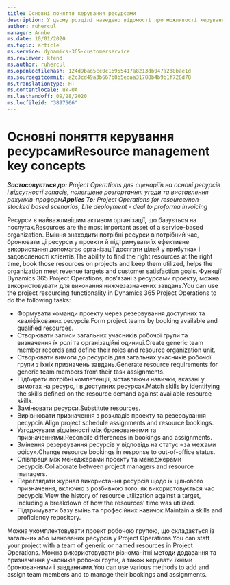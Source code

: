 ```yaml
---
title: Основні поняття керування ресурсами
description: У цьому розділі наведено відомості про можливості керування ресурсами в Microsoft Dynamics Project Operations.
author: ruhercul
manager: Annbe
ms.date: 10/01/2020
ms.topic: article
ms.service: dynamics-365-customerservice
ms.reviewer: kfend
ms.author: ruhercul
ms.openlocfilehash: 124d9bad5cc0c16955417a8213db047a2d8bae1d
ms.sourcegitcommit: a2c3cd49a3b667b8b5edaa31788b4b9b1f728d78
ms.translationtype: HT
ms.contentlocale: uk-UA
ms.lasthandoff: 09/28/2020
ms.locfileid: "3897566"
---
```

# <a name="resource-management-key-concepts"></a><span data-ttu-id="fa65f-103">Основні поняття керування ресурсами</span><span class="sxs-lookup"><span data-stu-id="fa65f-103">Resource management key concepts</span></span>

<span data-ttu-id="fa65f-104">_**Застосовується до:** Project Operations для сценаріїв на основі ресурсів і відсутності запасів, полегшене розгортання: угоди та виставлення рахунків-проформ_</span><span class="sxs-lookup"><span data-stu-id="fa65f-104">_**Applies To:** Project Operations for resource/non-stocked based scenarios, Lite deployment - deal to proforma invoicing_</span></span>

<span data-ttu-id="fa65f-105">Ресурси є найважливішим активом організації, що базується на послугах.</span><span class="sxs-lookup"><span data-stu-id="fa65f-105">Resources are the most important asset of a service-based organization.</span></span> <span data-ttu-id="fa65f-106">Вміння знаходити потрібні ресурси в потрібний час, бронювати ці ресурси у проекти й підтримувати їх ефективне використання допомагає організації досягати цілей у прибутках і задоволеності клієнтів.</span><span class="sxs-lookup"><span data-stu-id="fa65f-106">The ability to find the right resources at the right time, book those resources on projects and keep them utilized, helps the organization meet revenue targets and customer satisfaction goals.</span></span> <span data-ttu-id="fa65f-107">Функції Dynamics 365 Project Operations, пов’язані з ресурсами проекту, можна використовувати для виконання нижчезазначених завдань.</span><span class="sxs-lookup"><span data-stu-id="fa65f-107">You can use the project resourcing functionality in Dynamics 365 Project Operations to do the following tasks:</span></span>

- <span data-ttu-id="fa65f-108">Формувати команди проекту через резервування доступних та кваліфікованих ресурсів.</span><span class="sxs-lookup"><span data-stu-id="fa65f-108">Form project teams by booking available and qualified resources.</span></span>
- <span data-ttu-id="fa65f-109">Створювати записи загальних учасників робочої групи та визначення їх ролі та організаційні одиниці.</span><span class="sxs-lookup"><span data-stu-id="fa65f-109">Create generic team member records and define their roles and resource organization unit.</span></span>
- <span data-ttu-id="fa65f-110">Створювати вимоги до ресурсів для загальних учасників робочої групи з їхніх призначень завдань.</span><span class="sxs-lookup"><span data-stu-id="fa65f-110">Generate resource requirements for generic team members from their task assignments.</span></span>
- <span data-ttu-id="fa65f-111">Підбирати потрібні компетенції, зіставляючи навички, вказані у вимогах на ресурс, і в доступних ресурсах.</span><span class="sxs-lookup"><span data-stu-id="fa65f-111">Match skills by identifying the skills defined on the resource demand against available resource skills.</span></span>
- <span data-ttu-id="fa65f-112">Замінювати ресурси.</span><span class="sxs-lookup"><span data-stu-id="fa65f-112">Substitute resources.</span></span>
- <span data-ttu-id="fa65f-113">Вирівнювати призначення з розкладів проекту та резервування ресурсів.</span><span class="sxs-lookup"><span data-stu-id="fa65f-113">Align project schedule assignments and resource bookings.</span></span>
- <span data-ttu-id="fa65f-114">Узгоджувати відмінності між бронюваннями та призначеннями.</span><span class="sxs-lookup"><span data-stu-id="fa65f-114">Reconcile differences in bookings and assignments.</span></span>
- <span data-ttu-id="fa65f-115">Змінення резервування ресурсів у відповідь на статус «за межами офісу».</span><span class="sxs-lookup"><span data-stu-id="fa65f-115">Change resource bookings in response to out-of-office status.</span></span>
- <span data-ttu-id="fa65f-116">Співпраця між менеджерами проекту та менеджерами ресурсів.</span><span class="sxs-lookup"><span data-stu-id="fa65f-116">Collaborate between project managers and resource managers.</span></span>
- <span data-ttu-id="fa65f-117">Переглядати журнал використання ресурсів щодо їх цільового призначення, включно з розбивкою того, як використовується час ресурсів.</span><span class="sxs-lookup"><span data-stu-id="fa65f-117">View the history of resource utilization against a target, including a breakdown of how the resources' time was utilized.</span></span>
- <span data-ttu-id="fa65f-118">Підтримувати базу вмінь та професійних навичок.</span><span class="sxs-lookup"><span data-stu-id="fa65f-118">Maintain a skills and proficiency repository.</span></span>


<span data-ttu-id="fa65f-119">Можна укомплектовувати проект робочою групою, що складається із загальних або іменованих ресурсів у Project Operations.</span><span class="sxs-lookup"><span data-stu-id="fa65f-119">You can staff your project with a team of generic or named resources in Project Operations.</span></span> <span data-ttu-id="fa65f-120">Можна використовувати різноманітні методи додавання та призначення учасників робочої групи, а також керувати їхніми бронюваннями і завданнями.</span><span class="sxs-lookup"><span data-stu-id="fa65f-120">You can use various methods to add and assign team members and to manage their bookings and assignments.</span></span> 
